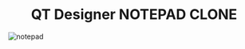 <div class="container">
<h1 style="text-align:center"> QT Designer NOTEPAD CLONE</h1>

<img src="https://cdn.discordapp.com/attachments/863787153220960257/1033531562874114109/unknown.png" alt="notepad">

</div>
